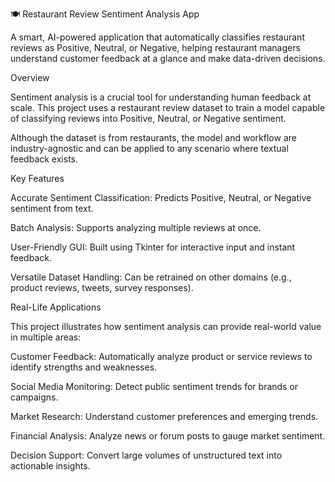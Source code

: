 🍽️ Restaurant Review Sentiment Analysis App

A smart, AI-powered application that automatically classifies restaurant reviews as Positive, Neutral, or Negative, helping restaurant managers understand customer feedback at a glance and make data-driven decisions.


Overview

Sentiment analysis is a crucial tool for understanding human feedback at scale. This project uses a restaurant review dataset to train a model capable of classifying reviews into Positive, Neutral, or Negative sentiment.

Although the dataset is from restaurants, the model and workflow are industry-agnostic and can be applied to any scenario where textual feedback exists.


Key Features

Accurate Sentiment Classification: Predicts Positive, Neutral, or Negative sentiment from text.

Batch Analysis: Supports analyzing multiple reviews at once.

User-Friendly GUI: Built using Tkinter for interactive input and instant feedback.

Versatile Dataset Handling: Can be retrained on other domains (e.g., product reviews, tweets, survey responses).

Real-Life Applications

This project illustrates how sentiment analysis can provide real-world value in multiple areas:

Customer Feedback: Automatically analyze product or service reviews to identify strengths and weaknesses.

Social Media Monitoring: Detect public sentiment trends for brands or campaigns.

Market Research: Understand customer preferences and emerging trends.

Financial Analysis: Analyze news or forum posts to gauge market sentiment.

Decision Support: Convert large volumes of unstructured text into actionable insights.
